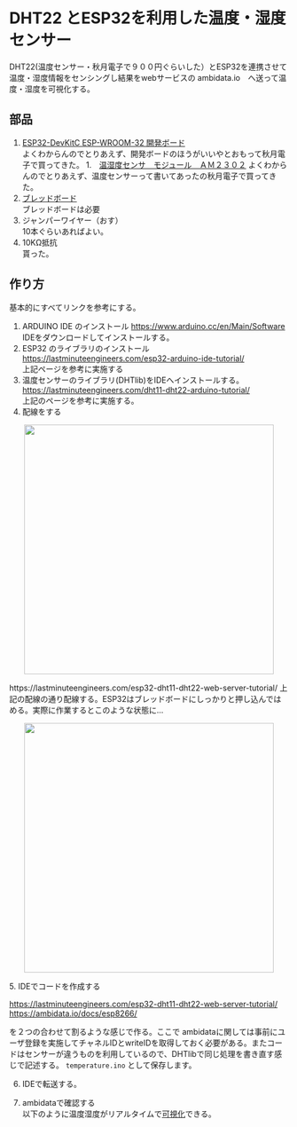 # DHT22 とESP32を利用した温度・湿度センサー
DHT22(温度センサー・秋月電子で９００円ぐらいした）とESP32を連携させて温度・湿度情報をセンシングし結果をwebサービスの ambidata.io　へ送って温度・湿度を可視化する。

## 部品
1. [ESP32-DevKitC ESP-WROOM-32 開発ボード](http://akizukidenshi.com/catalog/g/gM-11819/)  
よくわからんのでとりあえず、開発ボードのほうがいいやとおもって秋月電子で買ってきた。
1.　[温湿度センサ　モジュール　ＡＭ２３０２](http://akizukidenshi.com/catalog/g/gM-07002/)
よくわからんのでとりあえず、温度センサーって書いてあったの秋月電子で買ってきた。
1. [ブレッドボード](http://akizukidenshi.com/catalog/g/gP-00315/)  
ブレッドボードは必要
1. ジャンパーワイヤー（おす）  
10本ぐらいあればよい。
1. 10KΩ抵抗  
貰った。

## 作り方  
基本的にすべてリンクを参考にする。  
1. ARDUINO IDE のインストール
https://www.arduino.cc/en/Main/Software  
IDEをダウンロードしてインストールする。
1. ESP32 のライブラリのインストール
https://lastminuteengineers.com/esp32-arduino-ide-tutorial/  
上記ページを参考に実施する
1. 温度センサーのライブラリ(DHTlib)をIDEへインストールする。
https://lastminuteengineers.com/dht11-dht22-arduino-tutorial/  
上記のページを参考に実施する。
1. 配線をする
<p align="center">
<img src="https://user-images.githubusercontent.com/8604827/61839365-3eb12600-aec8-11e9-9696-5d39e3d453d9.png" width="450px">
</p>
https://lastminuteengineers.com/esp32-dht11-dht22-web-server-tutorial/
上記の配線の通り配線する。ESP32はブレッドボードにしっかりと押し込んではめる。実際に作業するとこのような状態に...    
<p align="center">
<img src="https://user-images.githubusercontent.com/8604827/61839765-cc414580-aec9-11e9-8b22-3e8731fe305a.jpg" width="450px">
</p>
5. IDEでコードを作成する  

https://lastminuteengineers.com/esp32-dht11-dht22-web-server-tutorial/  
https://ambidata.io/docs/esp8266/  

を２つの合わせて割るような感じで作る。ここで ambidataに関しては事前にユーザ登録を実施してチャネルIDとwriteIDを取得しておく必要がある。またコードはセンサーが違うものを利用しているので、DHTlibで同じ処理を書き直す感じで記述する。  `temperature.ino` として保存します。　　

6. IDEで転送する。  

7. ambidataで確認する  
以下のように温度湿度がリアルタイムで[可視化](https://ambidata.io/ch/channel.html?id=12924)できる。　


